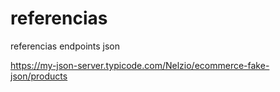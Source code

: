 # referencias
referencias endpoints json


https://my-json-server.typicode.com/Nelzio/ecommerce-fake-json/products

<template>
    <h2>Componente práctica</h2>
    <p>{{unidades}}</p>
    <p>{{token}} <button v-show="token">login</button></p>
    <button @click="getProductos">consultar</button>
</template>

<script>
export default {
  name: 'Practica',
  props: {
    unidades: Number,
    token:Boolean
  },
  data(){
      return{
          productos:[]
      }

  },
  methods:{
      async getProductos(){
          let response=await this.$http.get("https://my-json-server.typicode.com/Nelzio/ecommerce-fake-json/products");
          //console.log(response);
          this.productos=response.data;
          console.log(this.productos);

      }
  }
}
</script>
